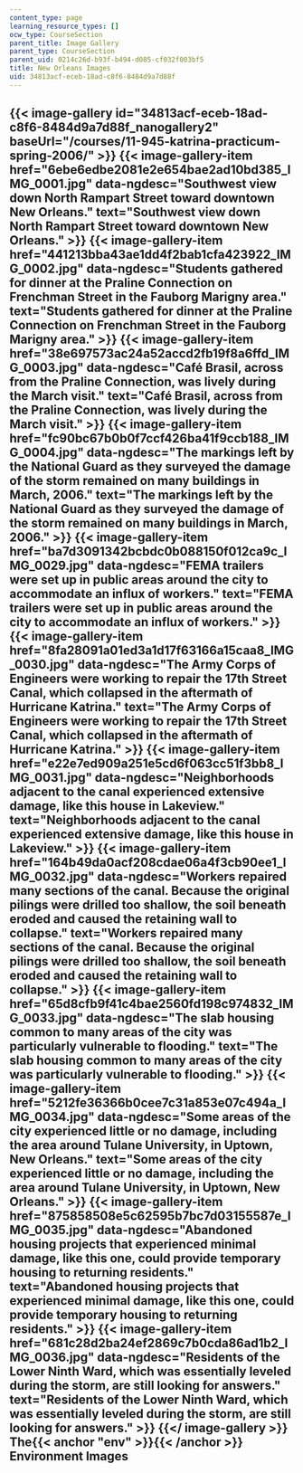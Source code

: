```yaml
---
content_type: page
learning_resource_types: []
ocw_type: CourseSection
parent_title: Image Gallery
parent_type: CourseSection
parent_uid: 0214c26d-b93f-b494-d085-cf032f003bf5
title: New Orleans Images
uid: 34813acf-eceb-18ad-c8f6-8484d9a7d88f
---
```


{{< image-gallery id="34813acf-eceb-18ad-c8f6-8484d9a7d88f_nanogallery2" baseUrl="/courses/11-945-katrina-practicum-spring-2006/" >}}
{{< image-gallery-item href="6ebe6edbe2081e2e654bae2ad10bd385_IMG_0001.jpg" data-ngdesc="Southwest view down North Rampart Street toward downtown New Orleans." text="Southwest view down North Rampart Street toward downtown New Orleans." >}}
{{< image-gallery-item href="441213bba43ae1dd4f2bab1cfa423922_IMG_0002.jpg" data-ngdesc="Students gathered for dinner at the Praline Connection on Frenchman Street in the Fauborg Marigny area." text="Students gathered for dinner at the Praline Connection on Frenchman Street in the Fauborg Marigny area." >}}
{{< image-gallery-item href="38e697573ac24a52accd2fb19f8a6ffd_IMG_0003.jpg" data-ngdesc="Café Brasil, across from the Praline Connection, was lively during the March visit." text="Café Brasil, across from the Praline Connection, was lively during the March visit." >}}
{{< image-gallery-item href="fc90bc67b0b0f7ccf426ba41f9ccb188_IMG_0004.jpg" data-ngdesc="The markings left by the National Guard as they surveyed the damage of the storm remained on many buildings in March, 2006." text="The markings left by the National Guard as they surveyed the damage of the storm remained on many buildings in March, 2006." >}}
{{< image-gallery-item href="ba7d3091342bcbdc0b088150f012ca9c_IMG_0029.jpg" data-ngdesc="FEMA trailers were set up in public areas around the city to accommodate an influx of workers." text="FEMA trailers were set up in public areas around the city to accommodate an influx of workers." >}}
{{< image-gallery-item href="8fa28091a01ed3a1d17f63166a15caa8_IMG_0030.jpg" data-ngdesc="The Army Corps of Engineers were working to repair the 17th Street Canal, which collapsed in the aftermath of Hurricane Katrina." text="The Army Corps of Engineers were working to repair the 17th Street Canal, which collapsed in the aftermath of Hurricane Katrina." >}}
{{< image-gallery-item href="e22e7ed909a251e5cd6f063cc51f3bb8_IMG_0031.jpg" data-ngdesc="Neighborhoods adjacent to the canal experienced extensive damage, like this house in Lakeview." text="Neighborhoods adjacent to the canal experienced extensive damage, like this house in Lakeview." >}}
{{< image-gallery-item href="164b49da0acf208cdae06a4f3cb90ee1_IMG_0032.jpg" data-ngdesc="Workers repaired many sections of the canal. Because the original pilings were drilled too shallow, the soil beneath eroded and caused the retaining wall to collapse." text="Workers repaired many sections of the canal. Because the original pilings were drilled too shallow, the soil beneath eroded and caused the retaining wall to collapse." >}}
{{< image-gallery-item href="65d8cfb9f41c4bae2560fd198c974832_IMG_0033.jpg" data-ngdesc="The slab housing common to many areas of the city was particularly vulnerable to flooding." text="The slab housing common to many areas of the city was particularly vulnerable to flooding." >}}
{{< image-gallery-item href="5212fe36366b0cee7c31a853e07c494a_IMG_0034.jpg" data-ngdesc="Some areas of the city experienced little or no damage, including the area around Tulane University, in Uptown, New Orleans." text="Some areas of the city experienced little or no damage, including the area around Tulane University, in Uptown, New Orleans." >}}
{{< image-gallery-item href="875858508e5c62595b7bc7d03155587e_IMG_0035.jpg" data-ngdesc="Abandoned housing projects that experienced minimal damage, like this one, could provide temporary housing to returning residents." text="Abandoned housing projects that experienced minimal damage, like this one, could provide temporary housing to returning residents." >}}
{{< image-gallery-item href="681c28d2ba24ef2869c7b0cda86ad1b2_IMG_0036.jpg" data-ngdesc="Residents of the Lower Ninth Ward, which was essentially leveled during the storm, are still looking for answers." text="Residents of the Lower Ninth Ward, which was essentially leveled during the storm, are still looking for answers." >}}
{{</ image-gallery >}}
The{{< anchor "env" >}}{{< /anchor >}} Environment Images
---------------------------------------------------------